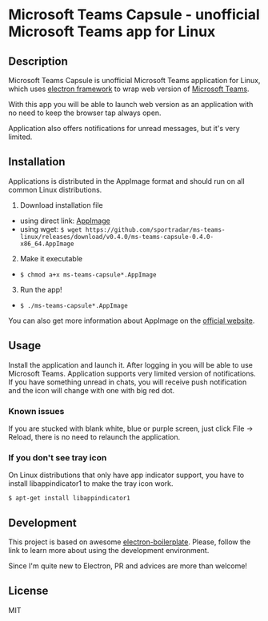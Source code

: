 # Microsoft Teams Capsule - unofficial Microsoft Teams app for Linux

## Description
Microsoft Teams Capsule is unofficial Microsoft Teams application for Linux, which uses [electron framework](http://electron.atom.io/) to wrap web version of [Microsoft Teams](https://teams.microsoft.com/).

With this app you will be able to launch web version as an application with no need to keep the browser tap always open.

Application also offers notifications for unread messages, but it's very limited.

## Installation
Applications is distributed in the AppImage format and should run on all common Linux distributions.

1. Download installation file
  * using direct link: [AppImage](https://github.com/sportradar/ms-teams-linux/releases/download/v0.4.0/ms-teams-capsule-0.4.0-x86_64.AppImage)
  * using wget: `$ wget https://github.com/sportradar/ms-teams-linux/releases/download/v0.4.0/ms-teams-capsule-0.4.0-x86_64.AppImage`

2. Make it executable
  * `$ chmod a+x ms-teams-capsule*.AppImage`

3. Run the app!
  * `$ ./ms-teams-capsule*.AppImage`

You can also get more information about AppImage on the [official website](http://appimage.org/).

## Usage
Install the application and launch it. After logging in you will be able to use Microsoft Teams.
Application supports very limited version of notifications.
If you have something unread in chats, you will receive push notification and the icon will change with one with big red dot.

### Known issues
If you are stucked with blank white, blue or purple screen, just click File -> Reload, there is no need to relaunch the application.

### If you don't see tray icon
On Linux distributions that only have app indicator support, you have to install libappindicator1 to make the tray icon work.

`$ apt-get install libappindicator1`

## Development
This project is based on awesome [electron-boilerplate](https://github.com/szwacz/electron-boilerplate). Please, follow the link to learn more about using the development environment.

Since I'm quite new to Electron, PR and advices are more than welcome!

## License
MIT
